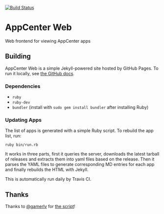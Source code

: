 [![Build Status](https://travis-ci.org/elementary/appcenter-web.svg?branch=gh-pages)](https://travis-ci.org/elementary/appcenter-web)

# AppCenter Web

Web frontend for viewing AppCenter apps

## Building

AppCenter Web is a simple Jekyll-powered site hosted by GitHub Pages. To run it locally, see [the GitHub docs](https://help.github.com/articles/setting-up-your-github-pages-site-locally-with-jekyll/).

### Dependencies

- `ruby`
- `ruby-dev`
- `bundler` (install with `sudo gem install bundler` after installing Ruby)

### Updating Apps

The list of apps is generated with a simple Ruby script. To rebuild the app list, run:

```shell
ruby bin/run.rb
```
It works in three parts, first it queries the server, downloads the latest tarball of releases and extracts them into yaml files based on the release. Then it parses the YAML files to generate corresponding MD entries for each app and finally rebuilds the HTML with Jekyll.

This is automatically run daily by Travis CI.

## Thanks

Thanks to [@gamerlv](https://github.com/gamerlv) for [the script](https://gist.github.com/gamerlv/4bb5e59415f239e8c79ff1d473e54520)!
